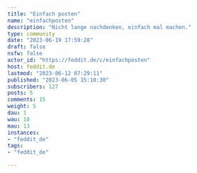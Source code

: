 ```yaml
---
title: "Einfach posten" 
name: "einfachposten"
description: "Nicht lange nachdenken, einfach mal machen."
type: community
date: "2023-06-19 17:59:28"
draft: false
nsfw: false
actor_id: "https://feddit.de/c/einfachposten"
host: feddit.de
lastmod: "2023-06-12 07:29:11"
published: "2023-06-05 15:10:30"
subscribers: 127
posts: 5
comments: 15
weight: 5
dau: 1
wau: 10
mau: 13
instances:
- "feddit_de"
tags: 
- "feddit_de"

---
```

